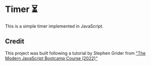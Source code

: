 # Timer ⏳

This is a simple timer implemented in JavaScript.

## Credit

This project was built following a tutorial by Stephen Grider from ["The Modern JavaScript Bootcamp Course (2022)"](https://www.udemy.com/course/javascript-beginners-complete-tutorial/)
